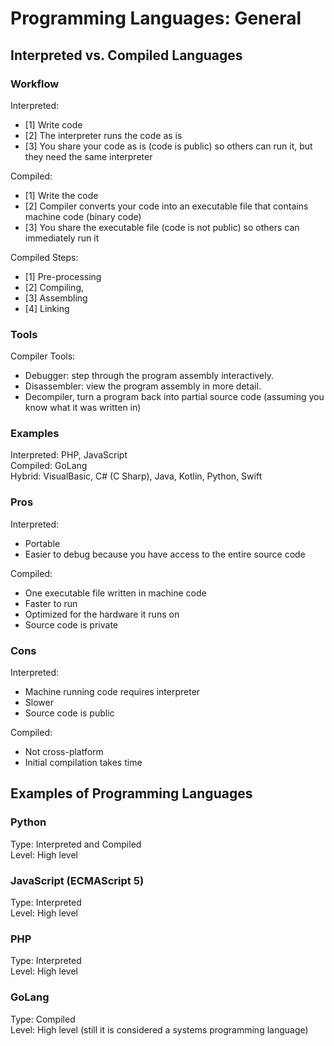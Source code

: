 # Programming Languages: General

## Interpreted vs. Compiled Languages

### Workflow

Interpreted: 
- [1] Write code
- [2] The interpreter runs the code as is
- [3] You share your code as is (code is public) so others can run it, but they need the same interpreter

Compiled: 
- [1] Write the code
- [2] Compiler converts your code into an executable file that contains machine code (binary code)
- [3] You share the executable file (code is not public) so others can immediately run it

Compiled Steps:
- [1] Pre-processing
- [2] Compiling, 
- [3] Assembling
- [4] Linking

### Tools

Compiler Tools:
- Debugger: step through the program assembly interactively.
- Disassembler: view the program assembly in more detail.
- Decompiler, turn a program back into partial source code (assuming you know what it was written in)

### Examples
Interpreted: PHP, JavaScript \
Compiled: GoLang \
Hybrid: VisualBasic, C# (C Sharp), Java, Kotlin, Python, Swift 

### Pros
Interpreted: 
- Portable
- Easier to debug because you have access to the entire source code

Compiled:
- One executable file written in machine code
- Faster to run
- Optimized for the hardware it runs on
- Source code is private

### Cons
Interpreted: 
- Machine running code requires interpreter
- Slower
- Source code is public

Compiled: 
- Not cross-platform
- Initial compilation takes time

## Examples of Programming Languages

### Python
Type: Interpreted and Compiled \
Level: High level

### JavaScript (ECMAScript 5)
Type: Interpreted \
Level: High level 

### PHP
Type: Interpreted \
Level: High level

### GoLang
Type: Compiled \
Level: High level (still it is considered a systems programming language) 